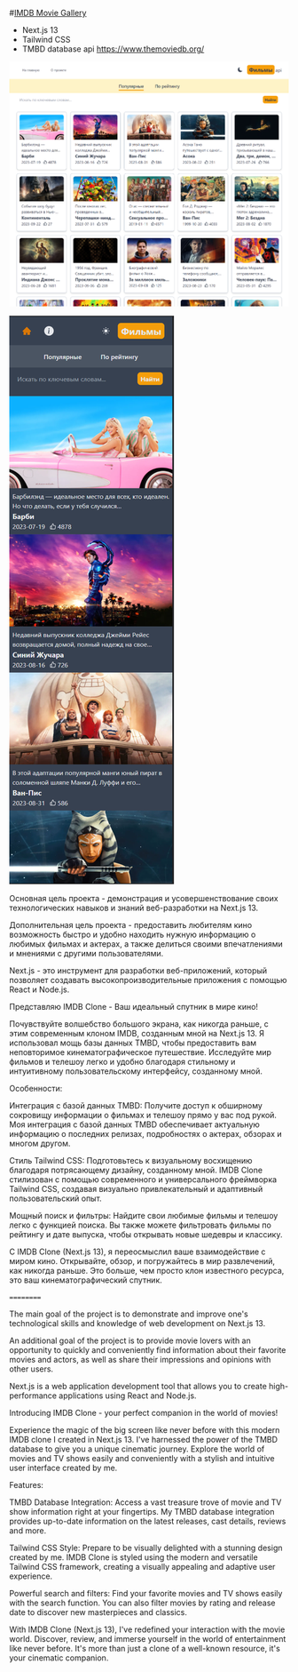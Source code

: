 

#[IMDB Movie Gallery](https://movie-gallery-next13-latest.vercel.app/)

- Next.js 13
- Tailwind CSS 
- TMBD database api https://www.themoviedb.org/


![Desktop preview](public/desktop.png)

![Mobile preview](public/mobile.png)


Основная цель проекта - демонстрация и усовершенствование своих технологических навыков
и знаний веб-разработки на Next.js 13.

Дополнительная цель проекта - предоставить любителям кино возможность быстро и удобно находить 
нужную информацию о любимых фильмах и актерах, а также делиться своими впечатлениями и мнениями с другими пользователями.

Next.js - это инструмент для разработки веб-приложений, который позволяет создавать высокопроизводительные приложения
с помощью React и Node.js.

Представляю IMDB Clone - Ваш идеальный спутник в мире кино!

Почувствуйте волшебство большого экрана, как никогда раньше, с этим современным клоном IMDB, созданным мной на Next.js 13. Я использовал мощь базы данных TMBD, чтобы предоставить вам неповторимое кинематографическое путешествие. Исследуйте мир фильмов и телешоу легко и удобно благодаря стильному и интуитивному пользовательскому интерфейсу, созданному мной.

Особенности:

Интеграция с базой данных TMBD: Получите доступ к обширному сокровищу информации о фильмах и телешоу прямо у вас под рукой. Моя интеграция с базой данных TMBD обеспечивает актуальную информацию о последних релизах, подробностях о актерах, обзорах и многом другом.

Стиль Tailwind CSS: Подготовьтесь к визуальному восхищению благодаря потрясающему дизайну, созданному мной. IMDB Clone стилизован с помощью современного и универсального фреймворка Tailwind CSS, создавая визуально привлекательный и адаптивный пользовательский опыт.

Мощный поиск и фильтры: Найдите свои любимые фильмы и телешоу легко с функцией поиска. Вы также можете фильтровать фильмы по рейтингу и дате выпуска, чтобы открывать новые шедевры и классику.

С IMDB Clone (Next.js 13), я переосмыслил ваше взаимодействие с миром кино. Открывайте, обзор, и погружайтесь в мир развлечений, как никогда раньше. Это больше, чем просто клон известного ресурса, это ваш кинематографический спутник.

    ========

The main goal of the project is to demonstrate and improve one's technological skills
and knowledge of web development on Next.js 13.

An additional goal of the project is to provide movie lovers with an opportunity to quickly and conveniently find
information about their favorite movies and actors, as well as share their impressions and opinions with other users.

Next.js is a web application development tool that allows you to create high-performance applications
using React and Node.js.

Introducing IMDB Clone - your perfect companion in the world of movies!

Experience the magic of the big screen like never before with this modern IMDB clone I created in Next.js 13. I've harnessed the power of the TMBD database to give you a unique cinematic journey. Explore the world of movies and TV shows easily and conveniently with a stylish and intuitive user interface created by me.

Features:

TMBD Database Integration: Access a vast treasure trove of movie and TV show information right at your fingertips. My TMBD database integration provides up-to-date information on the latest releases, cast details, reviews and more.

Tailwind CSS Style: Prepare to be visually delighted with a stunning design created by me. IMDB Clone is styled using the modern and versatile Tailwind CSS framework, creating a visually appealing and adaptive user experience.

Powerful search and filters: Find your favorite movies and TV shows easily with the search function. You can also filter movies by rating and release date to discover new masterpieces and classics.

With IMDB Clone (Next.js 13), I've redefined your interaction with the movie world. Discover, review, and immerse yourself in the world of entertainment like never before. It's more than just a clone of a well-known resource, it's your cinematic companion.

